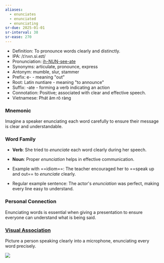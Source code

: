 ```yaml
---
aliases:
  - enunciates
  - enunciated
  - enunciating
sr-due: 2025-01-01
sr-interval: 38
sr-ease: 270
---
```

- Definition: To pronounce words clearly and distinctly.
- IPA: /ɪˈnʌn.si.eɪt/
- Pronunciation: [ih-NUN-see-ate](https://www.google.com/search?q=how+to+pronounce+enunciate)
- Synonyms: articulate, pronounce, express
- Antonym: mumble, slur, stammer
- Prefix: e- - meaning "out"
- Root: Latin nuntiare - meaning "to announce"
- Suffix: -ate - forming a verb indicating an action
- Connotation: Positive; associated with clear and effective speech.
- Vietnamese: Phát âm rõ ràng

### Mnemonic

Imagine a speaker enunciating each word carefully to ensure their message is clear and understandable.

### Word Family

- **Verb**: She tried to *enunciate* each word clearly during her speech.
- **Noun**: Proper *enunciation* helps in effective communication.

- Example with ==idiom==: The teacher encouraged her to ==speak up and out== to *enunciate* clearly.
- Regular example sentence: The actor's *enunciation* was perfect, making every line easy to understand.

### Personal Connection

Enunciating words is essential when giving a presentation to ensure everyone can understand what is being said.

### [Visual Association](https://www.google.com/search?tbm=isch&q=enunciate)

Picture a person speaking clearly into a microphone, enunciating every word precisely.

![](https://encrypted-tbn0.gstatic.com/images?q=tbn:ANd9GcS_WCl6Q_2RXRFiwRKWqDVaJzX-qB8qN8fBaw&s)
